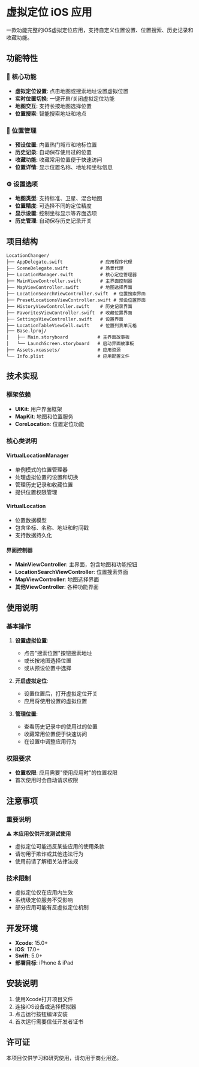 # 虚拟定位 iOS 应用

一款功能完整的iOS虚拟定位应用，支持自定义位置设置、位置搜索、历史记录和收藏功能。

## 功能特性

### 🎯 核心功能

- **虚拟定位设置**: 点击地图或搜索地址设置虚拟位置
- **实时位置切换**: 一键开启/关闭虚拟定位功能
- **地图交互**: 支持长按地图选择位置
- **位置搜索**: 智能搜索地址和地点

### 📍 位置管理

- **预设位置**: 内置热门城市和地标位置
- **历史记录**: 自动保存使用过的位置
- **收藏功能**: 收藏常用位置便于快速访问
- **位置详情**: 显示位置名称、地址和坐标信息

### ⚙️ 设置选项

- **地图类型**: 支持标准、卫星、混合地图
- **位置精度**: 可选择不同的定位精度
- **显示设置**: 控制坐标显示等界面选项
- **历史管理**: 自动保存历史记录开关

## 项目结构

```
LocationChanger/
├── AppDelegate.swift              # 应用程序代理
├── SceneDelegate.swift            # 场景代理
├── LocationManager.swift          # 核心定位管理器
├── MainViewController.swift       # 主界面控制器
├── MapViewController.swift        # 地图选择界面
├── LocationSearchViewController.swift  # 位置搜索界面
├── PresetLocationsViewController.swift # 预设位置界面
├── HistoryViewController.swift    # 历史记录界面
├── FavoritesViewController.swift  # 收藏位置界面
├── SettingsViewController.swift   # 设置界面
├── LocationTableViewCell.swift    # 位置列表单元格
├── Base.lproj/
│   ├── Main.storyboard           # 主界面故事板
│   └── LaunchScreen.storyboard   # 启动界面故事板
├── Assets.xcassets/              # 应用资源
└── Info.plist                    # 应用配置文件
```

## 技术实现

### 框架依赖

- **UIKit**: 用户界面框架
- **MapKit**: 地图和位置服务
- **CoreLocation**: 位置定位功能

### 核心类说明

#### VirtualLocationManager

- 单例模式的位置管理器
- 处理虚拟位置的设置和切换
- 管理历史记录和收藏位置
- 提供位置权限管理

#### VirtualLocation

- 位置数据模型
- 包含坐标、名称、地址和时间戳
- 支持数据持久化

#### 界面控制器

- **MainViewController**: 主界面，包含地图和功能按钮
- **LocationSearchViewController**: 位置搜索界面
- **MapViewController**: 地图选择界面
- **其他ViewController**: 各种功能界面

## 使用说明

### 基本操作

1. **设置虚拟位置**:
   - 点击"搜索位置"按钮搜索地址
   - 或长按地图选择位置
   - 或从预设位置中选择

2. **开启虚拟定位**:
   - 设置位置后，打开虚拟定位开关
   - 应用将使用设置的虚拟位置

3. **管理位置**:
   - 查看历史记录中的使用过的位置
   - 收藏常用位置便于快速访问
   - 在设置中调整应用行为

### 权限要求

- **位置权限**: 应用需要"使用应用时"的位置权限
- 首次使用时会自动请求权限

## 注意事项

### 重要说明

⚠️ **本应用仅供开发测试使用**

- 虚拟定位可能违反某些应用的使用条款
- 请勿用于欺诈或其他违法行为
- 使用前请了解相关法律法规

### 技术限制

- 虚拟定位仅在应用内生效
- 系统级定位服务不受影响
- 部分应用可能有反虚拟定位机制

## 开发环境

- **Xcode**: 15.0+
- **iOS**: 17.0+
- **Swift**: 5.0+
- **部署目标**: iPhone & iPad

## 安装说明

1. 使用Xcode打开项目文件
2. 连接iOS设备或选择模拟器
3. 点击运行按钮编译安装
4. 首次运行需要信任开发者证书

## 许可证

本项目仅供学习和研究使用，请勿用于商业用途。
